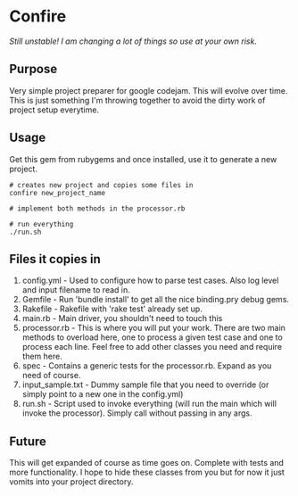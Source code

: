 # Confire
*Still unstable!  I am changing a lot of things so use at your own risk.*

## Purpose
Very simple project preparer for google codejam.  This will evolve over time.  This is just something I'm throwing together to avoid the dirty work of project setup everytime.

## Usage
Get this gem from rubygems and once installed, use it to generate a new project.

```shell
# creates new project and copies some files in
confire new_project_name

# implement both methods in the processor.rb

# run everything
./run.sh
```

## Files it copies in
1.  config.yml - Used to configure how to parse test cases.  Also log level and input filename to read in.
2.  Gemfile - Run 'bundle install' to get all the nice binding.pry debug gems.
3.  Rakefile - Rakefile with 'rake test' already set up.
4.  main.rb - Main driver, you shouldn't need to touch this
5.  processor.rb - This is where you will put your work.  There are two main methods to overload here, one to process a given test case and one to process each line.  Feel free to add other classes you need and require them here.
6.  spec - Contains a generic tests for the processor.rb.  Expand as you need of course.
7.  input_sample.txt - Dummy sample file that you need to override (or simply point to a new one in the config.yml)
8.  run.sh - Script used to invoke everything (will run the main which will invoke the processor).  Simply call without passing in any args.

## Future
This will get expanded of course as time goes on.  Complete with tests and more functionality.  I hope to hide these classes from you but for now it just vomits into your project directory.

